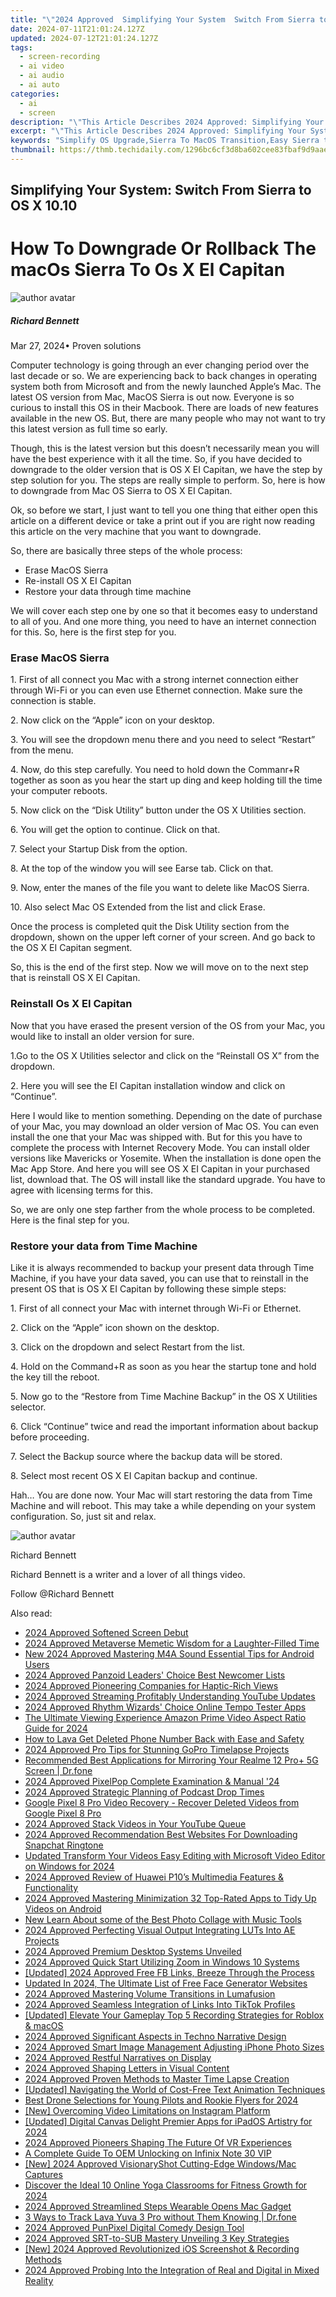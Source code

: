 ```yaml
---
title: "\"2024 Approved  Simplifying Your System  Switch From Sierra to OS X 10.10\""
date: 2024-07-11T21:01:24.127Z
updated: 2024-07-12T21:01:24.127Z
tags: 
  - screen-recording
  - ai video
  - ai audio
  - ai auto
categories: 
  - ai
  - screen
description: "\"This Article Describes 2024 Approved: Simplifying Your System: Switch From Sierra to OS X 10.10\""
excerpt: "\"This Article Describes 2024 Approved: Simplifying Your System: Switch From Sierra to OS X 10.10\""
keywords: "Simplify OS Upgrade,Sierra To MacOS Transition,Easy Sierra to OS X Shift,Upgrading From Sierra,Switch to macOS 10.10,Mac OS Sierra Alternative,OS X Sierra Migration"
thumbnail: https://thmb.techidaily.com/1296bc6cf3d8ba602cee83fbaf9d9aae0f41d750526e3d62954932be609de318.jpg
---
```


## Simplifying Your System: Switch From Sierra to OS X 10.10

# How To Downgrade Or Rollback The macOs Sierra To Os X El Capitan

![author avatar](https://images.wondershare.com/filmora/article-images/richard-bennett.jpg)

##### Richard Bennett

 Mar 27, 2024• Proven solutions

Computer technology is going through an ever changing period over the last decade or so. We are experiencing back to back changes in operating system both from Microsoft and from the newly launched Apple’s Mac. The latest OS version from Mac, MacOS Sierra is out now. Everyone is so curious to install this OS in their Macbook. There are loads of new features available in the new OS. But, there are many people who may not want to try this latest version as full time so early.

Though, this is the latest version but this doesn’t necessarily mean you will have the best experience with it all the time. So, if you have decided to downgrade to the older version that is OS X EI Capitan, we have the step by step solution for you. The steps are really simple to perform. So, here is how to downgrade from Mac OS Sierra to OS X EI Capitan.

Ok, so before we start, I just want to tell you one thing that either open this article on a different device or take a print out if you are right now reading this article on the very machine that you want to downgrade.

So, there are basically three steps of the whole process:

* Erase MacOS Sierra
* Re-install OS X EI Capitan
* Restore your data through time machine

We will cover each step one by one so that it becomes easy to understand to all of you. And one more thing, you need to have an internet connection for this. So, here is the first step for you.

### Erase MacOS Sierra

1\. First of all connect you Mac with a strong internet connection either through Wi-Fi or you can even use Ethernet connection. Make sure the connection is stable.

2\. Now click on the “Apple” icon on your desktop.

3\. You will see the dropdown menu there and you need to select “Restart” from the menu.

4\. Now, do this step carefully. You need to hold down the Commanr+R together as soon as you hear the start up ding and keep holding till the time your computer reboots.

5\. Now click on the “Disk Utility” button under the OS X Utilities section.

6\. You will get the option to continue. Click on that.

7\. Select your Startup Disk from the option.

8\. At the top of the window you will see Earse tab. Click on that.

9\. Now, enter the manes of the file you want to delete like MacOS Sierra.

10\. Also select Mac OS Extended from the list and click Erase.

Once the process is completed quit the Disk Utility section from the dropdown, shown on the upper left corner of your screen. And go back to the OS X EI Capitan segment.

So, this is the end of the first step. Now we will move on to the next step that is reinstall OS X EI Capitan.

### Reinstall Os X EI Capitan

Now that you have erased the present version of the OS from your Mac, you would like to install an older version for sure.

1.Go to the OS X Utilities selector and click on the “Reinstall OS X” from the dropdown.

2\. Here you will see the EI Capitan installation window and click on “Continue”.

Here I would like to mention something. Depending on the date of purchase of your Mac, you may download an older version of Mac OS. You can even install the one that your Mac was shipped with. But for this you have to complete the process with Internet Recovery Mode. You can install older versions like Mavericks or Yosemite. When the installation is done open the Mac App Store. And here you will see OS X EI Capitan in your purchased list, download that. The OS will install like the standard upgrade. You have to agree with licensing terms for this.

So, we are only one step farther from the whole process to be completed. Here is the final step for you.

### Restore your data from Time Machine

Like it is always recommended to backup your present data through Time Machine, if you have your data saved, you can use that to reinstall in the present OS that is OS X EI Capitan by following these simple steps:

1\. First of all connect your Mac with internet through Wi-Fi or Ethernet.

2\. Click on the “Apple” icon shown on the desktop.

3\. Click on the dropdown and select Restart from the list.

4\. Hold on the Command+R as soon as you hear the startup tone and hold the key till the reboot.

5\. Now go to the “Restore from Time Machine Backup” in the OS X Utilities selector.

6\. Click “Continue” twice and read the important information about backup before proceeding.

7\. Select the Backup source where the backup data will be stored.

8\. Select most recent OS X EI Capitan backup and continue.

Hah… You are done now. Your Mac will start restoring the data from Time Machine and will reboot. This may take a while depending on your system configuration. So, just sit and relax.

![author avatar](https://images.wondershare.com/filmora/article-images/richard-bennett.jpg)

Richard Bennett

Richard Bennett is a writer and a lover of all things video.

Follow @Richard Bennett


<ins class="adsbygoogle"
     style="display:block"
     data-ad-format="autorelaxed"
     data-ad-client="ca-pub-7571918770474297"
     data-ad-slot="1223367746"></ins>



<ins class="adsbygoogle"
     style="display:block"
     data-ad-client="ca-pub-7571918770474297"
     data-ad-slot="8358498916"
     data-ad-format="auto"
     data-full-width-responsive="true"></ins>


<span class="atpl-alsoreadstyle">Also read:</span>
<div><ul>
<li><a href="https://fox-direct.techidaily.com/2024-approved-softened-screen-debut/"><u>2024 Approved  Softened Screen Debut</u></a></li>
<li><a href="https://fox-direct.techidaily.com/2024-approved-metaverse-memetic-wisdom-for-a-laughter-filled-time/"><u>2024 Approved  Metaverse Memetic Wisdom for a Laughter-Filled Time</u></a></li>
<li><a href="https://sound-tweaking.techidaily.com/new-2024-approved-mastering-m4a-sound-essential-tips-for-android-users/"><u>New 2024 Approved Mastering M4A Sound Essential Tips for Android Users</u></a></li>
<li><a href="https://fox-direct.techidaily.com/2024-approved-panzoid-leaders-choice-best-newcomer-lists/"><u>2024 Approved  Panzoid Leaders' Choice  Best Newcomer Lists</u></a></li>
<li><a href="https://fox-direct.techidaily.com/2024-approved-pioneering-companies-for-haptic-rich-views/"><u>2024 Approved  Pioneering Companies for Haptic-Rich Views</u></a></li>
<li><a href="https://youtube-help.techidaily.com/2024-approved-streaming-profitably-understanding-youtube-updates/"><u>2024 Approved  Streaming Profitably  Understanding YouTube Updates</u></a></li>
<li><a href="https://fox-direct.techidaily.com/2024-approved-rhythm-wizards-choice-online-tempo-tester-apps/"><u>2024 Approved  Rhythm Wizards' Choice  Online Tempo Tester Apps</u></a></li>
<li><a href="https://ai-video-tools.techidaily.com/the-ultimate-viewing-experience-amazon-prime-video-aspect-ratio-guide-for-2024/"><u>The Ultimate Viewing Experience Amazon Prime Video Aspect Ratio Guide for 2024</u></a></li>
<li><a href="https://blog-min.techidaily.com/how-to-lava-get-deleted-phone-number-back-with-ease-and-safety-by-fonelab-android-recover-contacts/"><u>How to Lava Get Deleted Phone Number Back with Ease and Safety</u></a></li>
<li><a href="https://fox-direct.techidaily.com/2024-approved-pro-tips-for-stunning-gopro-timelapse-projects/"><u>2024 Approved  Pro Tips for Stunning GoPro Timelapse Projects</u></a></li>
<li><a href="https://screen-mirror.techidaily.com/recommended-best-applications-for-mirroring-your-realme-12-proplus-5g-screen-drfone-by-drfone-android/"><u>Recommended Best Applications for Mirroring Your Realme 12 Pro+ 5G Screen | Dr.fone</u></a></li>
<li><a href="https://fox-direct.techidaily.com/2024-approved-pixelpop-complete-examination-and-manual-24/"><u>2024 Approved  PixelPop Complete Examination & Manual '24</u></a></li>
<li><a href="https://fox-direct.techidaily.com/2024-approved-strategic-planning-of-podcast-drop-times/"><u>2024 Approved  Strategic Planning of Podcast Drop Times</u></a></li>
<li><a href="https://phone-solutions.techidaily.com/google-pixel-8-pro-video-recovery-recover-deleted-videos-from-google-pixel-8-pro-by-fonelab-android-recover-video/"><u>Google Pixel 8 Pro Video Recovery - Recover Deleted Videos from Google Pixel 8 Pro</u></a></li>
<li><a href="https://fox-direct.techidaily.com/2024-approved-stack-videos-in-your-youtube-queue/"><u>2024 Approved  Stack Videos in Your YouTube Queue</u></a></li>
<li><a href="https://fox-direct.techidaily.com/2024-approved-recommendation-best-websites-for-downloading-snapchat-ringtone/"><u>2024 Approved  Recommendation  Best Websites For Downloading Snapchat Ringtone</u></a></li>
<li><a href="https://video-creation-software.techidaily.com/updated-transform-your-videos-easy-editing-with-microsoft-video-editor-on-windows-for-2024/"><u>Updated Transform Your Videos Easy Editing with Microsoft Video Editor on Windows for 2024</u></a></li>
<li><a href="https://fox-direct.techidaily.com/2024-approved-review-of-huawei-p10s-multimedia-features-and-functionality/"><u>2024 Approved  Review of Huawei P10’s Multimedia Features & Functionality</u></a></li>
<li><a href="https://fox-direct.techidaily.com/2024-approved-mastering-minimization-32-top-rated-apps-to-tidy-up-videos-on-android/"><u>2024 Approved  Mastering Minimization  32 Top-Rated Apps to Tidy Up Videos on Android</u></a></li>
<li><a href="https://ai-editing-video.techidaily.com/new-learn-about-some-of-the-best-photo-collage-with-music-tools/"><u>New Learn About some of the Best Photo Collage with Music Tools</u></a></li>
<li><a href="https://fox-direct.techidaily.com/2024-approved-perfecting-visual-output-integrating-luts-into-ae-projects/"><u>2024 Approved  Perfecting Visual Output  Integrating LUTs Into AE Projects</u></a></li>
<li><a href="https://fox-direct.techidaily.com/2024-approved-premium-desktop-systems-unveiled/"><u>2024 Approved  Premium Desktop Systems Unveiled</u></a></li>
<li><a href="https://fox-direct.techidaily.com/2024-approved-quick-start-utilizing-zoom-in-windows-10-systems/"><u>2024 Approved  Quick Start  Utilizing Zoom in Windows 10 Systems</u></a></li>
<li><a href="https://facebook-video-files.techidaily.com/updated-2024-approved-free-fb-links-breeze-through-the-process/"><u>[Updated] 2024 Approved  Free FB Links, Breeze Through the Process</u></a></li>
<li><a href="https://ai-video-apps.techidaily.com/updated-in-2024-the-ultimate-list-of-free-face-generator-websites/"><u>Updated In 2024, The Ultimate List of Free Face Generator Websites</u></a></li>
<li><a href="https://fox-direct.techidaily.com/2024-approved-mastering-volume-transitions-in-lumafusion/"><u>2024 Approved  Mastering Volume Transitions in Lumafusion</u></a></li>
<li><a href="https://fox-direct.techidaily.com/2024-approved-seamless-integration-of-links-into-tiktok-profiles/"><u>2024 Approved  Seamless Integration of Links Into TikTok Profiles</u></a></li>
<li><a href="https://screen-capture.techidaily.com/updated-elevate-your-gameplay-top-5-recording-strategies-for-roblox-and-macos/"><u>[Updated] Elevate Your Gameplay  Top 5 Recording Strategies for Roblox & macOS</u></a></li>
<li><a href="https://fox-direct.techidaily.com/2024-approved-significant-aspects-in-techno-narrative-design/"><u>2024 Approved  Significant Aspects in Techno Narrative Design</u></a></li>
<li><a href="https://fox-direct.techidaily.com/2024-approved-smart-image-management-adjusting-iphone-photo-sizes/"><u>2024 Approved  Smart Image Management  Adjusting iPhone Photo Sizes</u></a></li>
<li><a href="https://fox-direct.techidaily.com/2024-approved-restful-narratives-on-display/"><u>2024 Approved  Restful Narratives on Display</u></a></li>
<li><a href="https://fox-direct.techidaily.com/2024-approved-shaping-letters-in-visual-content/"><u>2024 Approved  Shaping Letters in Visual Content</u></a></li>
<li><a href="https://fox-direct.techidaily.com/2024-approved-proven-methods-to-master-time-lapse-creation/"><u>2024 Approved  Proven Methods to Master Time Lapse Creation</u></a></li>
<li><a href="https://extra-skills.techidaily.com/updated-navigating-the-world-of-cost-free-text-animation-techniques/"><u>[Updated] Navigating the World of Cost-Free Text Animation Techniques</u></a></li>
<li><a href="https://extra-information.techidaily.com/best-drone-selections-for-young-pilots-and-rookie-flyers-for-2024/"><u>Best Drone Selections for Young Pilots and Rookie Flyers for 2024</u></a></li>
<li><a href="https://instagram-videos.techidaily.com/new-overcoming-video-limitations-on-instagram-platform/"><u>[New] Overcoming Video Limitations on Instagram Platform</u></a></li>
<li><a href="https://vp-tips.techidaily.com/updated-digital-canvas-delight-premier-apps-for-ipados-artistry-for-2024/"><u>[Updated] Digital Canvas Delight  Premier Apps for iPadOS Artistry for 2024</u></a></li>
<li><a href="https://fox-direct.techidaily.com/2024-approved-pioneers-shaping-the-future-of-vr-experiences/"><u>2024 Approved  Pioneers Shaping The Future Of VR Experiences</u></a></li>
<li><a href="https://unlock-android.techidaily.com/a-complete-guide-to-oem-unlocking-on-infinix-note-30-vip-by-drfone-android/"><u>A Complete Guide To OEM Unlocking on Infinix Note 30 VIP</u></a></li>
<li><a href="https://screen-sharing-recording.techidaily.com/new-2024-approved-visionaryshot-cutting-edge-windowsmac-captures/"><u>[New] 2024 Approved  VisionaryShot  Cutting-Edge Windows/Mac Captures</u></a></li>
<li><a href="https://youtube-video-recordings.techidaily.com/discover-the-ideal-10-online-yoga-classrooms-for-fitness-growth-for-2024/"><u>Discover the Ideal 10 Online Yoga Classrooms for Fitness Growth for 2024</u></a></li>
<li><a href="https://fox-direct.techidaily.com/2024-approved-streamlined-steps-wearable-opens-mac-gadget/"><u>2024 Approved  Streamlined Steps  Wearable Opens Mac Gadget</u></a></li>
<li><a href="https://android-location-track.techidaily.com/3-ways-to-track-lava-yuva-3-pro-without-them-knowing-drfone-by-drfone-virtual-android/"><u>3 Ways to Track Lava Yuva 3 Pro without Them Knowing | Dr.fone</u></a></li>
<li><a href="https://fox-direct.techidaily.com/2024-approved-punpixel-digital-comedy-design-tool/"><u>2024 Approved  PunPixel  Digital Comedy Design Tool</u></a></li>
<li><a href="https://fox-direct.techidaily.com/2024-approved-srt-to-sub-mastery-unveiling-3-key-strategies/"><u>2024 Approved  SRT-to-SUB Mastery  Unveiling 3 Key Strategies</u></a></li>
<li><a href="https://screen-recording.techidaily.com/new-2024-approved-revolutionized-ios-screenshot-and-recording-methods/"><u>[New] 2024 Approved  Revolutionized iOS Screenshot & Recording Methods</u></a></li>
<li><a href="https://fox-friendly.techidaily.com/2024-approved-probing-into-the-integration-of-real-and-digital-in-mixed-reality/"><u>2024 Approved  Probing Into the Integration of Real and Digital in Mixed Reality</u></a></li>
</ul></div>
